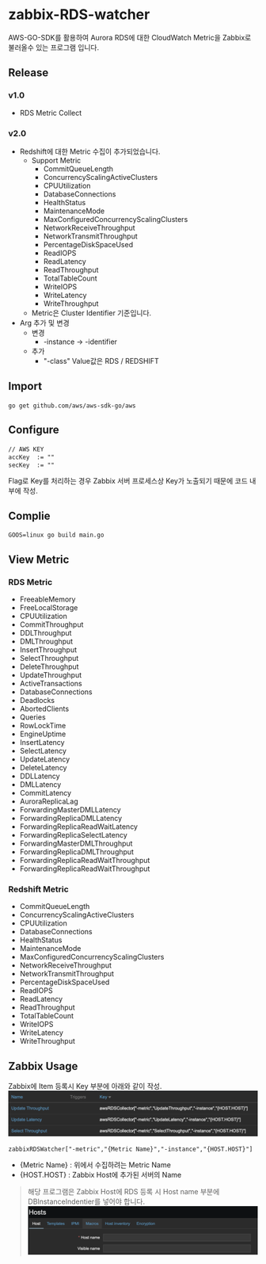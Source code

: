 # zabbix-RDS-watcher
AWS-GO-SDK를 활용하여 Aurora RDS에 대한 CloudWatch Metric을 Zabbix로 불러올수 있는 프로그램 입니다. 

## Release
### v1.0
+ RDS Metric Collect

### v2.0
+ Redshift에 대한 Metric 수집이 추가되었습니다. 
    + Support Metric
        + CommitQueueLength
        + ConcurrencyScalingActiveClusters
        + CPUUtilization
        + DatabaseConnections
        + HealthStatus
        + MaintenanceMode
        + MaxConfiguredConcurrencyScalingClusters
        + NetworkReceiveThroughput
        + NetworkTransmitThroughput
        + PercentageDiskSpaceUsed
        + ReadIOPS
        + ReadLatency
        + ReadThroughput
        + TotalTableCount
        + WriteIOPS
        + WriteLatency
        + WriteThroughput
    + Metric은 Cluster Identifier 기준입니다.
+ Arg 추가 및 변경
    + 변경
        + -instance -> -identifier
    + 추가
        + "-class" Value값은 RDS / REDSHIFT
    


## Import
```
go get github.com/aws/aws-sdk-go/aws
```

## Configure
```
// AWS KEY
accKey 	:= ""
secKey	:= ""
```
Flag로 Key를 처리하는 경우 Zabbix 서버 프로세스상 Key가 노출되기 때문에 코드 내부에 작성.


## Complie
```
GOOS=linux go build main.go
```

## View Metric
### RDS Metric
+ FreeableMemory
+ FreeLocalStorage
+ CPUUtilization
+ CommitThroughput
+ DDLThroughput
+ DMLThroughput
+ InsertThroughput
+ SelectThroughput
+ DeleteThroughput
+ UpdateThroughput
+ ActiveTransactions
+ DatabaseConnections
+ Deadlocks
+ AbortedClients
+ Queries
+ RowLockTime
+ EngineUptime
+ InsertLatency
+ SelectLatency
+ UpdateLatency
+ DeleteLatency
+ DDLLatency
+ DMLLatency
+ CommitLatency
+ AuroraReplicaLag
+ ForwardingMasterDMLLatency
+ ForwardingReplicaDMLLatency
+ ForwardingReplicaReadWaitLatency
+ ForwardingReplicaSelectLatency
+ ForwardingMasterDMLThroughput
+ ForwardingReplicaDMLThroughput
+ ForwardingReplicaReadWaitThroughput
+ ForwardingReplicaReadWaitThroughput

### Redshift Metric
+ CommitQueueLength
+ ConcurrencyScalingActiveClusters
+ CPUUtilization
+ DatabaseConnections
+ HealthStatus
+ MaintenanceMode
+ MaxConfiguredConcurrencyScalingClusters
+ NetworkReceiveThroughput
+ NetworkTransmitThroughput
+ PercentageDiskSpaceUsed
+ ReadIOPS
+ ReadLatency
+ ReadThroughput
+ TotalTableCount
+ WriteIOPS
+ WriteLatency
+ WriteThroughput

## Zabbix Usage
Zabbix에 Item 등록시 Key 부분에 아래와 같이 작성.
![ZabbixItem](./img/Zabbix-item.png)
```
zabbixRDSWatcher["-metric","{Metric Name}","-instance","{HOST.HOST}"]
```
+ {Metric Name} : 위에서 수집하려는 Metric Name
+ {HOST.HOST}   : Zabbix Host에 추가된 서버의 Name
> 해당 프로그램은 Zabbix Host에 RDS 등록 시  Host name 부분에 DBInstanceIndentier를 넣어야 합니다.
![ZabbixHostAdd](./img/Zabbix-host-add.png)